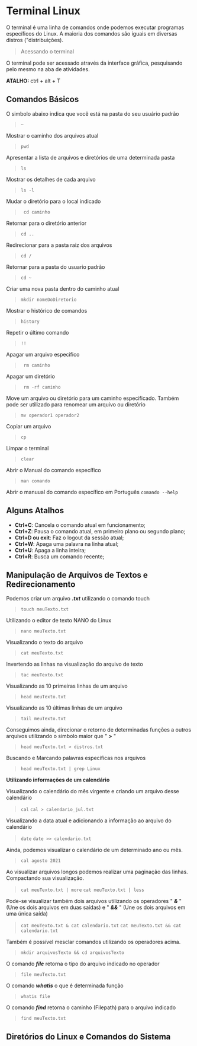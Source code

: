 # Terminal Linux

O terminal é uma linha de comandos onde podemos executar programas específicos do Linux. A maioria dos comandos são iguais em diversas distros ("distribuições).

> Acessando o terminal

O terminal pode ser acessado através da interface gráfica, pesquisando pelo mesmo na aba de atividades. 

**ATALHO:** ctrl + alt + T

## Comandos Básicos

O simbolo abaixo indica que você está na pasta do seu usuário padrão
> ```~```

Mostrar o caminho dos arquivos atual
> ```pwd```

Apresentar a lista de arquivos e diretórios de uma determinada pasta
> ```ls```

Mostrar os detalhes de cada arquivo	
> ```ls -l```

Mudar o diretório para o local indicado
>``` cd caminho```

Retornar para o diretório anterior
> ```cd ..```

Redirecionar para a pasta raiz dos arquivos
> ```cd /```

Retornar para a pasta do usuario padrão
> ```cd ~``` 

Criar uma nova pasta dentro do caminho atual
> ```mkdir nomeDoDiretorio```

Mostrar o histórico de comandos
> ```history```

Repetir o último comando
> ```!!```

Apagar um arquivo especifico
> ``` rm caminho```

Apagar um diretório
> ``` rm -rf caminho```

Move um arquivo ou diretório para um caminho especificado. Também pode ser utilizado para renomear um arquivo ou diretório
> ``` mv operador1 operador2 ```

Copiar um arquivo 
> ```cp``` 

Limpar o terminal
> ```clear```

Abrir o Manual do comando específico
> ```man comando```

Abrir o manuual do comando específico em Português
```comando --help```

## Alguns Atalhos

* **Ctrl+C**: Cancela o comando atual em funcionamento;
* **Ctrl+Z**: Pausa o comando atual, em primeiro plano ou segundo plano;
* **Ctrl+D ou exit**: Faz o logout da sessão atual;
* **Ctrl+W**: Apaga uma palavra na linha atual;
* **Ctrl+U**: Apaga a linha inteira;
* **Ctrl+R**: Busca um comando recente;


## Manipulação de Arquivos de Textos e Redirecionamento

Podemos criar um arquivo ***.txt*** utilizando o comando touch

> ```touch meuTexto.txt```

Utilizando o editor de texto NANO do Linux

> ```nano meuTexto.txt```

Visualizando o texto do arquivo

> ```cat meuTexto.txt```

Invertendo as linhas na visualização do arquivo de texto

> ```tac meuTexto.txt```

Visualizando as 10 primeiras linhas de um arquivo

> ```head meuTexto.txt```

Visualizando as 10 últimas linhas de um arquivo

> ```tail meuTexto.txt```

Conseguimos ainda, direcionar o retorno de determinadas funções a outros arquivos utilizando o simbolo maior que " ***>*** "

> ```head meuTexto.txt > distros.txt```

Buscando e Marcando palavras especificas nos arquivos

> ```head meuTexto.txt | grep Linux```

**Utilizando informações de um calendário**

Visualizando o calendário do mês virgente e criando um arquivo desse calendário

> ```cal```
> ```cal > calendario_jul.txt```

Visualizando a data atual e adicionando a informação ao arquivo do calendário

> ```date```
> ```date >> calendario.txt```

Ainda, podemos visualizar o calendário de um determinado ano ou mês.

> ```cal agosto 2021```


Ao visualizar arquivos longos podemos realizar uma paginação das linhas. Compactando sua visualização. 

> ```cat meuTexto.txt | more```
> ```cat meuTexto.txt | less```

Pode-se visualizar também dois arquivos utilizando os operadores " ***&*** " (Une os dois arquivos em duas saídas) e " ***&&*** " (Une os dois arquivos em uma única saída)

> ```cat meuTexto.txt & cat calendario.txt```
> ```cat meuTexto.txt && cat calendario.txt```

Também é possível mesclar comandos utilizando os operadores acima.

> ```mkdir arquivosTexto && cd arquivosTexto```

O comando ***file*** retorna o tipo do arquivo indicado no operador

> ```file meuTexto.txt```

O comando ***whatis*** o que é determinada função

> ```whatis file```

O comando ***find*** retorna o caminho (Filepath) para o arquivo indicado

> ```find meuTexto.txt```

## Diretórios do Linux e Comandos do Sistema

